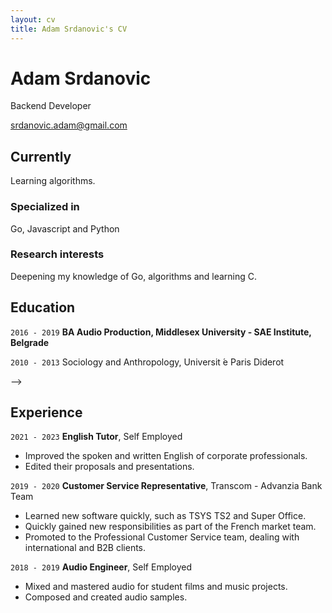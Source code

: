 ```yaml
---
layout: cv
title: Adam Srdanovic's CV
---
```

# Adam Srdanovic
Backend Developer
<!-- Physicist, Mathematician, Cambridge professor. -->

<div id="webaddress">
<a href="srdanovic.adam@gmail.com">srdanovic.adam@gmail.com</a>
<!-- | <a href="http://en.wikipedia.org/wiki/Isaac_Newton">My wikipedia page</a> -->
<!-- </div> -->


## Currently

Learning algorithms.

### Specialized in

<!-- Laws of motion, gravitation, minting coins, disliking [Robert Hooke](http://en.wikipedia.org/wiki/Robert_Hooke) -->
Go, Javascript and Python


### Research interests

Deepening my knowledge of Go, algorithms and learning C.


## Education

`2016 - 2019`
__BA Audio Production, Middlesex University - SAE Institute, Belgrade__
<!-- __The King's School, Grantham.__ -->

`2010 - 2013`
Sociology and Anthropology, Universit ́e Paris Diderot
<!-- __Trinity College, Cambridge__ -->


<!-- ## Publications -->
<!---->
<!-- <!-- A list is also available [online](http://scholar.google.co.uk/citations?user=LTOTl0YAAAAJ) --> -->
<!---->
<!-- ### Journals -->
<!---->
<!-- `1669` -->
<!-- Newton Sir I, De analysi per æquationes numero terminorum infinitas.  -->
<!---->
<!-- `1669` -->
<!-- Lectiones opticæ. -->
<!---->
<!-- etc. etc. etc. -->
<!---->
<!-- ### Patents -->
<!---->
<!-- `2012` -->
<!-- Infinitesimal calculus for solutions to physics problems, [SMBC](http://www.techdirt.com/articles/20121011/09312820678/if-patents-had-been-around-time-newton.shtml) patent 001 -->


## Experience

`2021 - 2023`
__English Tutor__, Self Employed
- Improved the spoken and written English of corporate professionals.
- Edited their proposals and presentations.

`2019 - 2020`
__Customer Service Representative__, Transcom - Advanzia Bank Team
- Learned new software quickly, such as TSYS TS2 and Super Office.
- Quickly gained new responsibilities as part of the French market team.
- Promoted to the Professional Customer Service team, dealing with international and B2B clients.

`2018 - 2019`
__Audio Engineer__, Self Employed
- Mixed and mastered audio for student films and music projects. 
- Composed and created audio samples.




<!-- ### Footer

Last updated: May 2013 -->


